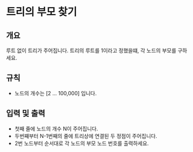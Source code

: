 트리의 부모 찾기
===
## 개요
루트 없이 트리가 주어집니다. 트리의 루트를 1이라고 정했을떄, 각 노드의 부모를 구하세요.
## 규칙
+ 노드의 개수는 [2 ... 100,000] 입니다.
## 입력 및 출력
+ 첫째 줄에 노드의 개수 N이 주어집니다.
+ 두번쨰부터 N-1번째의 줄에 트리상에 연결된 두 정점이 주어집니다.
+ 2번 노드부터 순서대로 각 노드의 부모 노드 번호를 출력하세요.